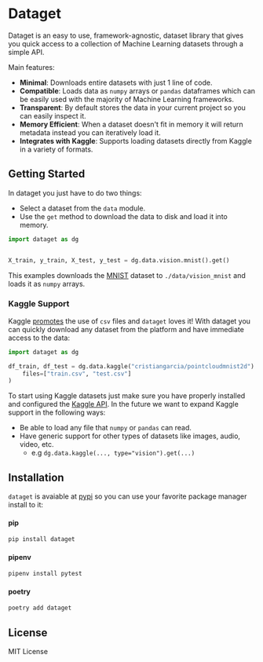 # Dataget

Dataget is an easy to use, framework-agnostic, dataset library that gives you quick access to a collection of Machine Learning datasets through a simple API.

Main features:

* **Minimal**: Downloads entire datasets with just 1 line of code.
* **Compatible**: Loads data as `numpy` arrays or `pandas` dataframes which can be easily used with the majority of Machine Learning frameworks.
* **Transparent**: By default stores the data in your current project so you can easily inspect it.
* **Memory Efficient**: When a dataset doesn't fit in memory it will return metadata instead you can iteratively load it.
* **Integrates with Kaggle**: Supports loading datasets directly from Kaggle in a variety of formats.

## Getting Started

In dataget you just have to do two things:

* Select a dataset from the `data` module.
* Use the `get` method to download the data to disk and load it into memory.

```python
import dataget as dg


X_train, y_train, X_test, y_test = dg.data.vision.mnist().get()
```

This examples downloads the [MNIST](http://yann.lecun.com/exdb/mnist/) dataset to `./data/vision_mnist` and loads it as `numpy` arrays.

### Kaggle Support

Kaggle [promotes](https://www.kaggle.com/docs/datasets#supported-file-types) the use of `csv` files and `dataget` loves it! With dataget you can quickly download any dataset from the platform and have immediate access to the data:

```python
import dataget as dg

df_train, df_test = dg.data.kaggle("cristiangarcia/pointcloudmnist2d").get(
    files=["train.csv", "test.csv"]
)
```
To start using Kaggle datasets just make sure you have properly installed and configured the [Kaggle API](https://github.com/Kaggle/kaggle-api). In the future we want to expand Kaggle support in the following ways:

* Be able to load any file that `numpy` or `pandas` can read.
* Have generic support for other types of datasets like images, audio, video, etc. 
    * e.g `dg.data.kaggle(..., type="vision").get(...)`

## Installation

`dataget` is avaiable at [pypi](https://pypi.org/) so you can use your favorite package manager install to it:

#### pip
```bash
pip install dataget
```

#### pipenv
```bash
pipenv install pytest
```
#### poetry
```bash
poetry add dataget
```

## License
MIT License